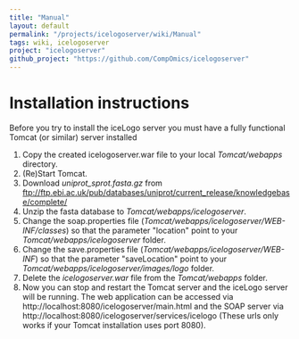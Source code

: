 ```yaml
---
title: "Manual"
layout: default
permalink: "/projects/icelogoserver/wiki/Manual"
tags: wiki, icelogoserver
project: "icelogoserver"
github_project: "https://github.com/CompOmics/icelogoserver"
---
```


# Installation instructions

Before you try to install the iceLogo server you must have a fully functional Tomcat (or similar) server installed

1. Copy the created icelogoserver.war file to your local *Tomcat/webapps* directory.
2. (Re)Start Tomcat.
3. Download *uniprot_sprot.fasta.gz* from ftp://ftp.ebi.ac.uk/pub/databases/uniprot/current_release/knowledgebase/complete/
4. Unzip the fasta database to *Tomcat/webapps/icelogoserver*.
5. Change the soap.properties file (*Tomcat/webapps/icelogoserver/WEB-INF/classes*) so that the parameter "location" point to your *Tomcat/webapps/icelogoserver* folder.
6. Change the save.properties file (*Tomcat/webapps/icelogoserver/WEB-INF*) so that the parameter "saveLocation" point to your *Tomcat/webapps/icelogoserver/images/logo* folder.
7. Delete the *icelogoserver.war* file from the *Tomcat/webapps* folder.
8. Now you can stop and restart the Tomcat server and the iceLogo server will be running. The web application can be accessed via http://localhost:8080/icelogoserver/main.html and the SOAP server via http://localhost:8080/icelogoserver/services/icelogo (These urls only works if your Tomcat installation uses port 8080).
